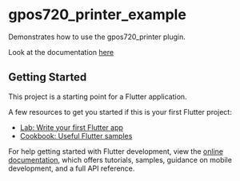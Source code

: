 # gpos720_printer_example

Demonstrates how to use the gpos720_printer plugin.

Look at the documentation <a href="https://github.com/PaoloDooM/gpos720_printer/blob/master/README.md">here</a>

## Getting Started

This project is a starting point for a Flutter application.

A few resources to get you started if this is your first Flutter project:

- [Lab: Write your first Flutter app](https://docs.flutter.dev/get-started/codelab)
- [Cookbook: Useful Flutter samples](https://docs.flutter.dev/cookbook)

For help getting started with Flutter development, view the
[online documentation](https://docs.flutter.dev/), which offers tutorials,
samples, guidance on mobile development, and a full API reference.
